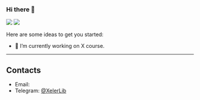 ### Hi there 👋

<p align="left">
    <img src="https://img.shields.io/badge/Age-19-darkblue" />
    <img src="https://img.shields.io/badge/Languages-English%2FBelarusian%2FRussian-red" />
</p>

Here are some ideas to get you started:

- 🔭 I’m currently working on X course.

---

## Contacts
* Email: [](mailto:taranov.sasha2004@gmail.com)
* Telegram: [@XelerLib](https://t.me/XelerLib)
